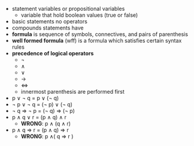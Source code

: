 - statement variables or propositional variables
	- variable that hold boolean values (true or false)
- basic statements no operators
- compounds statements have
- **formula** is sequence of symbols, connectives, and pairs of parenthesis
- **well formed formula** (wff) is a formula which satisfies certain syntax rules
- **precedence of logical operators**
	- ¬ 
	- ∧ 
	- ∨ 
	- → 
	- ⇔ 
	- innermost parenthesis are performed first
- p ∨ ¬ q = p ∨ (¬ q)
- ¬ p ∨ ¬ q = (¬ p) ∨ (¬ q)
- ¬ q ⇒  ¬ p = (¬ q) ⇒ (¬ p)
- p ∧  q ∨ r =  (p ∧ q) ∧ r
	- **WRONG**: p ∧ (q ∧ r)
- p ∧ q ⇒ r = (p ∧ q) ⇒ r
	- **WRONG**: p ∧( q ⇒ r )